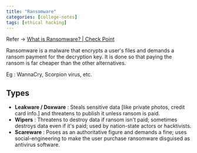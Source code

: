 ```yaml
---
title: "Ransomware"
categories: [college-notes]
tags: [ethical hacking]
---
```


Refer -> [What is Ransomware? | Check Point](https://www.checkpoint.com/cyber-hub/threat-prevention/ransomware/)

Ransomware is a malware that encrypts a user's files and demands a ransom payment for the decryption key. It is done so that paying the ransom is far cheaper than the other alternatives.

Eg : WannaCry, Scorpion virus, etc.

## Types

- **Leakware / Doxware** : Steals sensitive data [like private photos, credit card info.] and threatens to publish it unless ransom is paid.
- **Wipers** : Threatens to destroy data if ransom isn't paid; sometimes destroys data even if it's paid; used by nation-state actors or hacktivists.
- **Scareware** : Poses as an authoritative figure and demands a fine; uses social-engineering to make the user purchase ransomware disguised as antivirus software.
